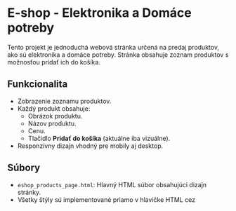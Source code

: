 # E-shop - Elektronika a Domáce potreby

Tento projekt je jednoduchá webová stránka určená na predaj produktov, ako sú elektronika a domáce potreby. Stránka obsahuje zoznam produktov s možnosťou pridať ich do košíka.

## Funkcionalita

- Zobrazenie zoznamu produktov.
- Každý produkt obsahuje:
  - Obrázok produktu.
  - Názov produktu.
  - Cenu.
  - Tlačidlo **Pridať do košíka** (aktuálne iba vizuálne).
- Responzívny dizajn vhodný pre mobily aj desktop.

## Súbory

- `eshop_products_page.html`: Hlavný HTML súbor obsahujúci dizajn stránky.
- Všetky štýly sú implementované priamo v hlavičke HTML cez **<style>**.

## Ako spustiť projekt

1. Stiahnite si súbor `eshop_products_page.html`.
2. Otvorte súbor vo svojom internetovom prehliadači.

## Možnosti rozšírenia

1. **Dynamická funkcionalita**:
   - Pridanie backendu na správu košíka a objednávok (napr. pomocou Node.js, PHP alebo Python).
   - Ukladanie produktov v databáze (napr. MySQL alebo MongoDB).
2. **Filter a kategórie**:
   - Možnosť filtrovať produkty podľa kategórie (elektronika, domáce potreby atď.).
3. **Platobný systém**:
   - Integrácia online platieb (napr. Stripe alebo PayPal).
4. **Vylepšenie dizajnu**:
   - Použitie frameworkov ako Bootstrap alebo Tailwind CSS na modernejší vzhľad.

## Licencia

Tento projekt je voľný na použitie a úrpravu na ďalšie účely. :)

